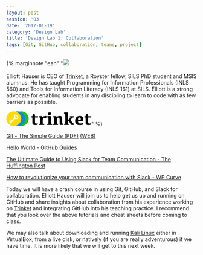 ```yaml
--- 
layout: post 
session: '03' 
date: '2017-01-19' 
category: 'Design Lab' 
title: 'Design Lab 1: Collaboration' 
tags: [Git, GitHub, collaboration, teams, project] 
--- 
```


{% marginnote "eah" "<img src="https://pbs.twimg.com/profile_images/527290885587759107/n2TLGHea.jpeg"><br/><br/>Elliott Hauser is CEO of <a href="https://trinket.io/" target="_blank">Trinket</a>, a Royster fellow, SILS PhD student and MSIS alumnus. He has taught Programming for Information Professionals (INLS 560) and Tools for Information Literacy (INLS 161) at SILS. Elliott is a strong advocate for enabling students in any discipling to learn to code with as few barriers as possible.<br/><br/><a href="https://trinket.io/" target="_blank"><img src="/assets/img/logos/trinket.png" width="225"></a>" %} 

<a href="http://rogerdudler.github.io/git-guide/files/git_cheat_sheet.pdf" target="_blank">Git - The Simple Guide (PDF)</a> <a href="https://rogerdudler.github.io/git-guide/" target="_blank">(WEB)</a>

<a href="https://guides.github.com/activities/hello-world/" target="_blank">Hello World - GitHub Guides</a>

<a href="http://www.huffingtonpost.com/james-carbary/the-ultimate-guide-to-usi_b_7574232.html" target="_blank">The Ultimate Guide to Using Slack for Team Communication - The Huffington Post</a>

<a href="https://wpcurve.com/slack-for-team-communication/" target="_blank">How to revolutionize your team communication with Slack - WP Curve</a>

Today we will have a crash course in using Git, GitHub, and Slack for collaboration. 
Elliott Hauser will join us to help get us up and running on GitHub and share insights about collaboration from his experience working on <a href="https://trinket.io/" target="_blank">Trinket</a> and integrating GitHub into his teaching practice.
I recommend that you look over the above tutorials and cheat sheets before coming to class. 

<excerpt/>

We may also talk about downloading and running [Kali Linux](https://www.kali.org/) either in VirtualBox, from a live disk, or natively (if you are really adventurous) if we have time. 
It is more likely that we will get to this next week. 

